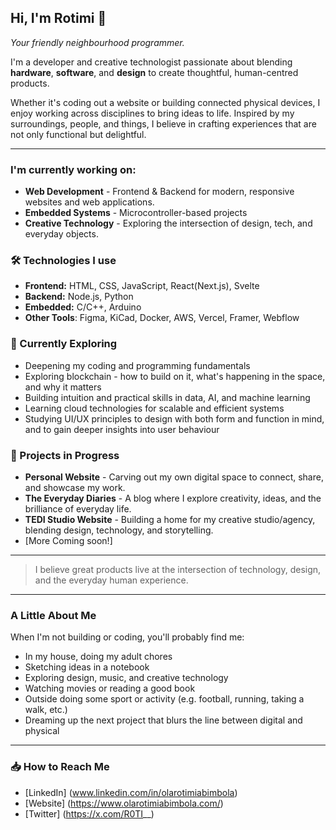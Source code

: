 ## Hi, I'm Rotimi 👋
*Your friendly neighbourhood programmer.*
<!--
  **RotimiA/RotimiA** is a ✨ _special_ ✨ repository because its `README.md` (this file) appears on your GitHub profile.

Here are some ideas to get you started:

- 🔭 I’m currently working on ...
- 🌱 I’m currently learning ...
- 👯 I’m looking to collaborate on ...
- 🤔 I’m looking for help with ...
- 💬 Ask me about ...
- 📫 How to reach me: ...
- 😄 Pronouns: ...
- ⚡ Fun fact: ...
-->

I'm a developer and creative technologist passionate about blending **hardware**, **software**, and **design** to create thoughtful, human-centred products.

Whether it's coding out a website or building connected physical devices, I enjoy working across disciplines to bring ideas to life. Inspired by my surroundings, people, and things, I believe in crafting experiences that are not only functional but delightful.

---

### I'm currently working on:
- **Web Development** - Frontend & Backend for modern, responsive websites and web applications.
- **Embedded Systems** - Microcontroller-based projects
- **Creative Technology** - Exploring the intersection of design, tech, and everyday objects.

### 🛠 Technologies I use
- **Frontend:** HTML, CSS, JavaScript, React(Next.js), Svelte
- **Backend:** Node.js, Python
- **Embedded:** C/C++, Arduino
- **Other Tools**: Figma, KiCad, Docker, AWS, Vercel, Framer, Webflow

### 🌱 Currently Exploring
- Deepening my coding and programming fundamentals
- Exploring blockchain - how to build on it, what's happening in the space, and why it matters
- Building intuition and practical skills in data, AI, and machine learning
- Learning cloud technologies for scalable and efficient systems
- Studying UI/UX principles to design with both form and function in mind, and to gain deeper insights into user behaviour

### 🚀 Projects in Progress
- **Personal Website** - Carving out my own digital space to connect, share, and showcase my work.
- **The Everyday Diaries** - A blog where I explore creativity, ideas, and the brilliance of everyday life.
- **TEDI Studio Website** - Building a home for my creative studio/agency, blending design, technology, and storytelling.
- [More Coming soon!]

---

> I believe great products live at the intersection of technology, design, and the everyday human experience.

---

### A Little About Me
When I'm not building or coding, you'll probably find me:
- In my house, doing my adult chores
- Sketching ideas in a notebook
- Exploring design, music, and creative technology
- Watching movies or reading a good book
- Outside doing some sport or activity (e.g. football, running, taking a walk, etc.)
- Dreaming up the next project that blurs the line between digital and physical

---

### 📥 How to Reach Me
- [LinkedIn] (www.linkedin.com/in/olarotimiabimbola)
- [Website] (https://www.olarotimiabimbola.com/)
- [Twitter] (https://x.com/R0TI__)


